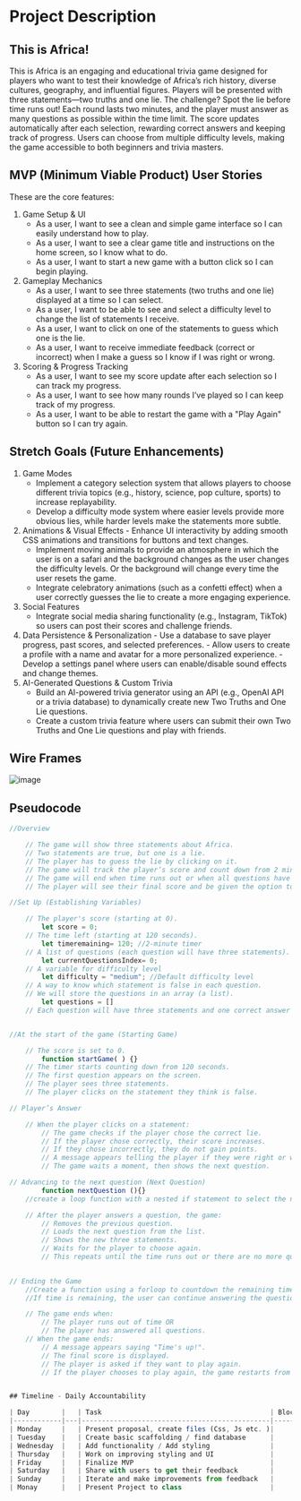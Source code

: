 # Project Description 

## This is Africa!
This is Africa is an engaging and educational trivia game designed for players who want to test their knowledge of Africa’s rich history, diverse cultures, geography, and influential figures. Players will be presented with three statements—two truths and one lie. The challenge? Spot the lie before time runs out! Each round lasts two minutes, and the player must answer as many questions as possible within the time limit. The score updates automatically after each selection, rewarding correct answers and keeping track of progress. Users can choose from multiple difficulty levels, making the game accessible to both beginners and trivia masters.


## MVP (Minimum Viable Product) User Stories 
These are the core features:
1.	Game Setup & UI
    - As a user, I want to see a clean and simple game interface so I can easily understand how to play.
    - As a user, I want to see a clear game title and instructions on the home screen, so I know what to do.
    - As a user, I want to start a new game with a button click so I can begin playing.
2.	Gameplay Mechanics
    - As a user, I want to see three statements (two truths and one lie) displayed at a time so I can select.
    - As a user, I want to be able to see and select a difficulty level to change the list of statements I receive. 
    - As a user, I want to click on one of the statements to guess which one is the lie.
    - As a user, I want to receive immediate feedback (correct or incorrect) when I make a guess so I know if I was right or wrong.
3.	Scoring & Progress Tracking
    - As a user, I want to see my score update after each selection so I can track my progress.
    - As a user, I want to see how many rounds I’ve played so I can keep track of my progress.
    - As a user, I want to be able to restart the game with a "Play Again" button so I can try again.


## Stretch Goals (Future Enhancements)

1.	Game Modes 
    - Implement a category selection system that allows players to choose different trivia topics (e.g., history, science, pop culture, sports) to increase replayability.
    - Develop a difficulty mode system where easier levels provide more obvious lies, while harder levels make the statements more subtle.
2.	Animations & Visual Effects
        - Enhance UI interactivity by adding smooth CSS animations and transitions for buttons and text changes.
    - Implement moving animals to provide an atmosphere in which the user is on a safari and the background changes as the user changes the difficulty levels. Or the background will change every time the user resets the game. 
    - Integrate celebratory animations (such as a confetti effect) when a user correctly guesses the lie to create a more engaging experience.
3.	Social Features
    - Integrate social media sharing functionality (e.g., Instagram, TikTok) so users can post their scores and challenge friends.
4.	 Data Persistence & Personalization
    - Use a database to save player progress, past scores, and selected preferences.
    - Allow users to create a profile with a name and avatar for a more personalized experience.
    - Develop a settings panel where users can enable/disable sound effects and change themes.
5.	AI-Generated Questions & Custom Trivia
    - Build an AI-powered trivia generator using an API (e.g., OpenAI API or a trivia database) to dynamically create new Two Truths and One Lie questions.
    - Create a custom trivia feature where users can submit their own Two Truths and One Lie questions and play with friends.
    


## Wire Frames


![image](https://i.postimg.cc/brLssfMH/temp-Image-FDl3-WO.avif)



## Pseudocode
```js
//Overview

    // The game will show three statements about Africa.
    // Two statements are true, but one is a lie.
    // The player has to guess the lie by clicking on it.
    // The game will track the player’s score and count down from 2 minutes.
    // The game will end when time runs out or when all questions have been answered.
    // The player will see their final score and be given the option to play again.

//Set Up (Establishing Variables)

    // The player's score (starting at 0).   
        let score = 0;
    // The time left (starting at 120 seconds).
        let timeremaining= 120; //2-minute timer
    // A list of questions (each question will have three statements).
        let currentQuestionsIndex= 0;
    // A variable for difficulty level
        let difficulty = "medium"; //Default difficulty level
    // A way to know which statement is false in each question.
    // We will store the questions in an array (a list).
        let questions = []
    // Each question will have three statements and one correct answer (the lie).


//At the start of the game (Starting Game)

    // The score is set to 0.
        function startGame( ) {}
    // The timer starts counting down from 120 seconds.
    // The first question appears on the screen.
    // The player sees three statements.
    // The player clicks on the statement they think is false.

// Player’s Answer

    // When the player clicks on a statement:
        // The game checks if the player chose the correct lie.
        // If the player chose correctly, their score increases.
        // If they chose incorrectly, they do not gain points.
        // A message appears telling the player if they were right or wrong.
        // The game waits a moment, then shows the next question.

// Advancing to the next question (Next Question)
        function nextQuestion (){}
    //create a loop function with a nested if statement to select the next question (ForLoop)

    // After the player answers a question, the game:
        // Removes the previous question.
        // Loads the next question from the list.
        // Shows the new three statements.
        // Waits for the player to choose again.
        // This repeats until the time runs out or there are no more questions.
   

// Ending the Game
    //Create a function using a forloop to countdown the remaining time
    //If time is remaining, the user can continue answering the questions  

    // The game ends when:
        // The player runs out of time OR
        // The player has answered all questions.
    // When the game ends:
        // A message appears saying "Time's up!".
        // The final score is displayed.
        // The player is asked if they want to play again.
        // If the player chooses to play again, the game restarts from the beginning.


## Timeline - Daily Accountability

| Day        |   | Task                                          | Blockers | Notes/ Thoughts |
|------------|---|-----------------------------------------------|----------|-----------------|
| Monday     |   | Present proposal, create files (Css, Js etc. )|          |                 |
| Tuesday    |   | Create basic scaffolding / find database      |          |                 |
| Wednesday  |   | Add functionality / Add styling               |          |                 |
| Thursday   |   | Work on improving styling and UI              |          |                 |
| Friday     |   | Finalize MVP                                  |          |                 |
| Saturday   |   | Share with users to get their feedback        |          |                 |
| Sunday     |   | Iterate and make improvements from feedback   |          |                 |
| Monay      |   | Present Project to class                      |          |                 |
